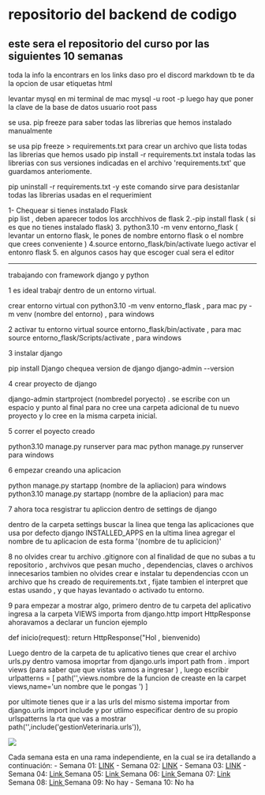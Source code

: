 # repositorio del backend de codigo
## este sera el repositorio del curso por las siguientes 10 semanas

toda la info la encontrars en los links  daso pro el discord
markdown tb te da la opcion de usar etiquetas html

levantar mysql en mi terminal de mac
mysql -u root -p  luego hay que poner la clave de la base de datos          usuario root       pass 

se usa.  pip freeze    para saber todas las librerias que hemos instalado manualmente 

se usa    pip freeze > requirements.txt  para crear un archivo que lista todas las librerias que hemos usado
pip install -r requirements.txt   instala todas las librerias con sus versiones indicadas en el archivo 'requirements.txt' que guardamos anteriomente.

pip uninstall -r requirements.txt -y   este comando sirve para desistanlar todas las librerias usadas en el requerimient

1- Chequear si tienes instalado Flask  
pip list , deben aparecer todos los arcchhivos de flask 
2.-pip install flask ( si es que no tienes instalado flask)
3. python3.10 -m venv entorno_flask ( levantar un entorno flask, le pones de nombre entorno flask o el nombre que crees conveniente )
4.source entorno_flask/bin/activate luego activar  el entonro flask
5. en algunos casos hay que escoger cual sera el editor 

--------------------------
trabajando con framework django y python

1  es ideal trabajr dentro de un entorno virtual.

crear entorno virtual con  python3.10 -m venv entorno_flask   , para mac
py -m venv (nombre del entorno)   , para windows


2 activar tu entorno virtual
  source entorno_flask/bin/activate     ,  para mac
  source entorno_flask/Scripts/activate   , para windows 
  
3 instalar django 

pip install Django   chequea version de django   django-admin --version

4 crear proyecto de django 

django-admin startproject (nombredel poryecto) .     se escribe con un espacio y punto al final para no cree una carpeta adicional de tu nuevo proyecto y lo cree en la misma carpeta inicial.

5 correr el poyecto creado

python3.10 manage.py runserver     para mac
python manage.py runserver      para windows 

6 empezar creando una aplicacion 

python manage.py startapp (nombre de la apliacion)     para windows
python3.10  manage.py startapp (nombre de la apliacion)  para mac

7 ahora toca resgistrar tu apliccion dentro de settings de django

dentro de la carpeta settings  buscar la linea que tenga las aplicaciones que usa por defecto django
INSTALLED_APPS  en la ultima linea agregar el nombre de tu aplicacion de esta forma      '(nombre de tu aplicicion)'

8 no olvides crear tu archivo .gitignore  con al finalidad de que no subas a tu repositorio , archvivos que pesan mucho , dependencias, claves o archivos innecesarios
  tambien no olvides crear e instalar tu dependencias ccon un archivo que hs creado de requirements.txt , fijate tambien el interpret que estas usando , y que hayas levantado o activado tu entorno.
  
9  para empezar a mostrar algo, 
primero dentro de tu carpeta del aplicativo ingresa a la carpeta VIEWS importa      from django.http import HttpResponse
ahoravamos a declarar un funcion 
ejemplo

  def inicio(request):
      return HttpResponse("Hol , bienvenido)
      
 Luego dentro de la carpeta de tu aplicativo tienes que crear el archivo      urls.py    dentro vamosa imoprtar   from django.urls import path
 from . import  views (para saber que que vistas vamos a ingresar ) , luego   escribir  
 urlpatterns = [ 
      path('',views.nombre de la funcion de creaste en la carpet views,name='un nombre que le pongas ') ]
 
 por ultimote tienes que ir a las urls del mismo sistema importar    from django.urls import include  y por utlimo especificar dentro de su propio urlspatterns la rta que vas a mostrar   path('',include('gestionVeterinaria.urls')),


<p aling="center" >
<img src='https://codigo.edu.pe/public/img/codigo-logo.png'>

</p>


Cada semana esta en una rama independiente, en la cual se ira detallando a continuación: -
 Semana 01: <a href="https://github.com/angelsanchezh/backend-g9/tree/semana01">LINK</a> - 
 Semana 02: <a href="https://github.com/angelsanchezh/backend-g9/tree/semana02">LINK</a> -
  Semana 03: <a href="https://github.com/ederivero/backend-g9/tree/semana03">LINK</a> - 
  Semana 04: <a href="https://github.com/ederivero/backend-g9/tree/semana04">Link </a>
  Semana 05: <a href="https://github.com/ederivero/backend-g9/tree/semana05">Link </a>
  Semana 06:  <a href="https://github.com/ederivero/backend-g9/tree/semana06">Link </a>
  Semana 07:  <a href="https://github.com/ederivero/backend-g9/tree/semana07">Link </a>
  Semana 08: <a href="https://github.com/ederivero/backend-g9/tree/semana08">Link </a>
  Semana 09: No hay - 
  Semana 10: No ha
